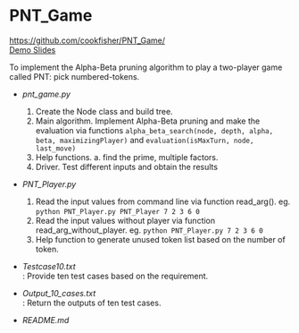 # PNT_Game
https://github.com/cookfisher/PNT_Game/  
[Demo Slides](https://docs.google.com/presentation/d/1Ptub-qMWnZGarReApXtPDY3AskvWDgDkEFofG0uRf4A/edit?usp=sharing)

To implement the Alpha-Beta pruning algorithm to play a two-player game called PNT: pick numbered-tokens.  

- *pnt_game.py*  
	1. Create the Node class and build tree.  
	2. Main algorithm. Implement Alpha-Beta pruning and make the evaluation via functions `alpha_beta_search(node, depth, alpha, beta, maximizingPlayer)` 
	and `evaluation(isMaxTurn, node, last_move)`  
	3. Help functions. a. find the prime, multiple factors.  
	4. Driver. Test different inputs and obtain the results  
	  
	  
- *PNT_Player.py*  
	1. Read the input values from command line via function read_arg(). eg. `python PNT_Player.py PNT_Player 7 2 3 6 0`  
	2. Read the input values without player via function read_arg_without_player. eg. `python PNT_Player.py 7 2 3 6 0`  
	3. Help function to generate unused token list based on the number of token.  

- *Testcase10.txt*  
	: Provide ten test cases based on the requirement.  

- *Output_10_cases.txt*  
	: Return the outputs of ten test cases.  
	
- *README.md* 

